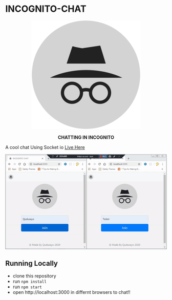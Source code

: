 # INCOGNITO-CHAT

<p align="center"><img src="public/assets/logo.png"></p>
<p align="center"><b>CHATTING IN INCOGNITO</b></p>

A cool chat Using Socket io [Live Here](http://chatty-lib.herokuapp.com/)

<p align="center"><img src="incognito-chat.gif"></p>

## Running Locally

+ clone this repository
+ run ```npm install```
+ run  ```npm start```
+ open http://localhost:3000 in differnt browsers to chat!!

